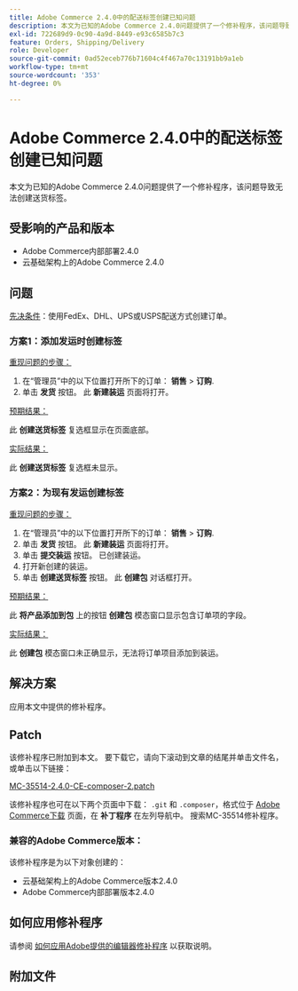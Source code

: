 ```yaml
---
title: Adobe Commerce 2.4.0中的配送标签创建已知问题
description: 本文为已知的Adobe Commerce 2.4.0问题提供了一个修补程序，该问题导致无法创建送货标签。
exl-id: 722689d9-0c90-4a9d-8449-e93c6585b7c3
feature: Orders, Shipping/Delivery
role: Developer
source-git-commit: 0ad52eceb776b71604c4f467a70c13191bb9a1eb
workflow-type: tm+mt
source-wordcount: '353'
ht-degree: 0%

---
```


# Adobe Commerce 2.4.0中的配送标签创建已知问题

本文为已知的Adobe Commerce 2.4.0问题提供了一个修补程序，该问题导致无法创建送货标签。

## 受影响的产品和版本

* Adobe Commerce内部部署2.4.0
* 云基础架构上的Adobe Commerce 2.4.0

## 问题

<u>先决条件</u>：使用FedEx、DHL、UPS或USPS配送方式创建订单。

### 方案1：添加发运时创建标签

<u>重现问题的步骤：</u>

1. 在“管理员”中的以下位置打开所下的订单： **销售** > **订购**.
1. 单击 **发货** 按钮。 此 **新建装运** 页面将打开。

<u>预期结果：</u>

此 **创建送货标签** 复选框显示在页面底部。

<u>实际结果：</u>

此 **创建送货标签** 复选框未显示。

### 方案2：为现有发运创建标签

<u>重现问题的步骤：</u>

1. 在“管理员”中的以下位置打开所下的订单： **销售** > **订购**.
1. 单击 **发货** 按钮。 此 **新建装运** 页面将打开。
1. 单击 **提交装运** 按钮。 已创建装运。
1. 打开新创建的装运。
1. 单击 **创建送货标签** 按钮。 此 **创建包** 对话框打开。

<u>预期结果：</u>

此 **将产品添加到包** 上的按钮 **创建包** 模态窗口显示包含订单项的字段。

<u>实际结果：</u>

此 **创建包** 模态窗口未正确显示，无法将订单项目添加到装运。

## 解决方案

应用本文中提供的修补程序。

## Patch

该修补程序已附加到本文。 要下载它，请向下滚动到文章的结尾并单击文件名，或单击以下链接：

[MC-35514-2.4.0-CE-composer-2.patch](assets/MC-35514-2.4.0-CE-composer-2.patch.zip)

该修补程序也可在以下两个页面中下载： `.git` 和 `.composer`，格式位于 [Adobe Commerce下载](https://magento.com/tech-resources/download) 页面，在 **补丁程序** 在左列导航中。 搜索MC-35514修补程序。

### 兼容的Adobe Commerce版本：

该修补程序是为以下对象创建的：

* 云基础架构上的Adobe Commerce版本2.4.0
* Adobe Commerce内部部署版本2.4.0

## 如何应用修补程序

请参阅 [如何应用Adobe提供的编辑器修补程序](/help/how-to/general/how-to-apply-a-composer-patch-provided-by-magento.md) 以获取说明。

## 附加文件
